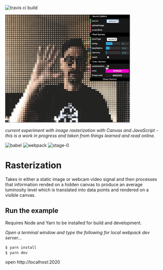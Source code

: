 ![travis ci build](https://travis-ci.org/pjkarlik/Rasterization.svg?branch=master&style=flat-square)


<img src="splash.gif" alt="drawing" width="400px"/>

*current experiment with image rasterization with Canvas and JavaScript - this is a work in progress and taken from things learned and read online.*


![babel](https://img.shields.io/badge/babel--core-6.26.0-green.svg?style=flat-square)
![webpack](https://img.shields.io/badge/webpack-3.6.0-51b1c5.svg?style=flat-square)
![stage-0](https://img.shields.io/badge/ECMAScript-6-c55197.svg?style=flat-square)

# Rasterization

  Takes in either a static image or webcam video signal and then processes that information rended on a hidden canvas to produce an average luminosity level which is translated into data points and rendered on a visible canvas.

## Run the example
  Requires Node and Yarn to be installed for build and development.

  *Open a terminal window and type the following for local webpack dev server...*
  ```bash
  $ yarn install
  $ yarn dev
  ```
  open http://localhost:2020
